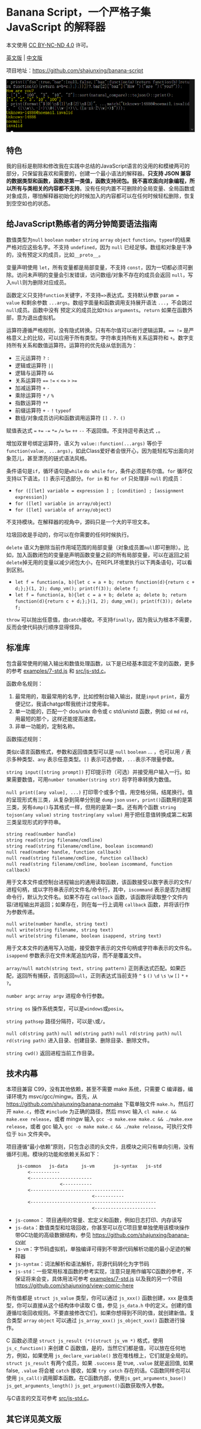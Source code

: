 # Banana Script，一个严格子集 JavaScript 的解释器

本文使用 [CC BY-NC-ND 4.0](https://creativecommons.org/licenses/by-nc-nd/4.0/) 许可。

[英文版](README.md) | [中文版](README_zhCN.md)

项目地址：<https://github.com/shajunxing/banana-script>

![REPL](screenshot3.png "REPL")

## 特色

我的目标是剔除和修改我在实践中总结的JavaScript语言的没用的和模棱两可的部分，只保留我喜欢和需要的，创建一个最小语法的解释器。**只支持 JSON 兼容的数据类型和函数，函数是第一类值，函数支持闭包。我不喜欢面向对象编程，所以所有与类相关的内容都不支持**。没有任何内置不可删除的全局变量、全局函数或对象成员，哪怕解释器初始化的时候加入的内容都可以在任何时候轻松删除，恢复到空空如也的状态。

## 给JavaScript熟练者的两分钟简要语法指南

数值类型为`null` `boolean` `number` `string` `array` `object` `function`，`typeof`的结果严格对应这些名字。不支持 `undefined`，因为 `null` 已经足够。数组和对象是干净的，没有预定义的成员，比如`__proto__`。

变量声明使用 `let`，所有变量都是局部变量，不支持 `const`，因为一切都必须可删除。访问未声明的变量会引发错误，访问数组/对象不存在的成员会返回 `null`，写入`null`则为删除对应成员。

函数定义只支持`function`关键字，不支持`=>`表达式。支持默认参数 `param = value` 和剩余参数 `...args`。数组字面量和函数调用支持展开语法 `...`，不会跳过`null`成员。函数中没有 预定义的成员比如`this` `arguments`。`return` 如果在函数外部，意为退出虚拟机。

运算符遵循严格规则，没有隐式转换。只有布尔值可以进行逻辑运算。`== !=` 是严格意义上的比较，可以应用于所有类型。字符串支持所有关系运算符和 `+`。数字支持所有关系和数值运算符。运算符的优先级从低到高为：

- 三元运算符 `?` `:`
- 逻辑或运算符 `||`
- 逻辑与运算符 `&&`
- 关系运算符 `==` `!=` `<` `<=` `>` `>=`
- 加减运算符 `+` `-`
- 乘除运算符 `*` `/` `%`
- 指数运算符 `**`
- 前缀运算符 `+` `-` `!` `typeof`
- 数组/对象成员访问和函数调用运算符 `[]` `.` `?.` `()`

赋值表达式 `=` `+=` `-=` `*=` `/=` `%=` `++` `--` 不返回值。不支持逗号表达式 `,`。

增加双冒号绑定运算符，语义为 `value::function(...args)` 等价于 `function(value, ...args)`，如此Class爱好者会很开心，因为能轻松写出面向对象范儿，甚至漂亮的链式语法风格。

条件语句是`if`，循环语句是`while` `do while` `for`，条件必须是布尔值。`for` 循环仅支持以下语法，`[]` 表示可选部分。`for in` 和 `for of` 只处理非 `null` 的成员：

- `for ([[let] variable = expression ] ; [condition] ; [assignment expression])`
- `for ([let] variable in array/object)`
- `for ([let] variable of array/object)`

不支持模块。在解释器的视角中，源码只是一个大的平坦文本。

垃圾回收是手动的，你可以在你需要的任何时候执行。

`delete` 语义为删除当前作用域范围的局部变量（对象成员置`null`即可删除）。比如，加入函数闭包的变量是声明函数变量之前的所有局部变量，可以在返回之前`delete`掉无用的变量以减少闭包大小，在REPL环境里执行以下两条语句，可以看到区别。

- `let f = function(a, b){let c = a + b; return function(d){return c + d;};}(1, 2); dump_vm(); print(f(3)); delete f;`
- `let f = function(a, b){let c = a + b; delete a; delete b; return function(d){return c + d;};}(1, 2); dump_vm(); print(f(3)); delete f;`

`throw` 可以抛出任意值，由`catch`接收。不支持`finally`，因为我认为根本不需要，反而会使代码执行顺序显得怪异。

## 标准库

包含最常使用的输入输出和数值处理函数，以下是已经基本固定不变的函数，更多的参考 [examples/7-std.js](https://github.com/shajunxing/banana-script/blob/main/examples/7-std.js) 和 [src/js-std.c](https://github.com/shajunxing/banana-script/blob/main/src/js-std.c)。

函数命名规则：

1. 最常用的，取最常用的名字，比如控制台输入输出，就是`input` `print`，最方便记忆，我请chatgpt帮我统计过使用率。
2. 单一功能的，匹配一个 dos/unix 命令或 c std/unistd 函数，例如 `cd` `md` `rd`，用最短的那个，这样还能提高速度。
3. 非单一功能的，定制名称。

函数描述规则：

类似c语言函数格式，参数和返回值类型可以是 `null` `boolean` ... ，也可以用 `/` 表示多种类型、`any` 表示任意类型。`[]` 表示可选参数，`...`表示不限量参数。

`string input([string prompt])` 打印提示符（可选）并接受用户输入一行。如果需要数值，可用`number tonumber(string str)` 将字符串转换为数值。

`null print([any value], ...)` 打印零个或多个值，用空格分隔，结尾换行。值的呈现形式有三类，从复杂到简单分别是 `dump` `json` `user`，`print()`函数用的是第三类，另有`dump()`与其格式一样，但用的是第一类。还有两个函数 `string tojson(any value)` `string tostring(any value)` 用于把任意值转换成第二和第三类呈现形式的字符串。

```
string read(number handle)
string read(string filename/cmdline)
string read(string filename/cmdline, boolean iscommand)
null read(number handle, function callback)
null read(string filename/cmdline, function callback)
null read(string filename/cmdline, boolean iscommand, function callback)
```

用于文本文件或控制台进程输出的通用读取函数，该函数接受以数字表示的文件/进程句柄，或以字符串表示的文件名/命令行，其中，`iscommand` 表示是否为进程命令行，默认为文件名。如果不存在 `callback` 函数，该函数将读取整个文件内容/进程输出并返回；如果存在，则在每一行上调用 `callback` 函数，并将该行作为参数传递。

```
null write(number handle, string text)
null write(string filename, string text)
null write(string filename, boolean isappend, string text)
```

用于文本文件的通用写入功能，接受数字表示的文件句柄或字符串表示的文件名。`isappend` 参数表示在文件末尾追加内容，而不是覆盖文件。

`array/null match(string text, string pattern)` 正则表达式匹配。如果匹配，返回所有捕获，否则返回`null`，正则表达式当前支持 `^` `$` `()` `\d` `\s` `\w` `[]` `*` `+` `?`。

`number argc` `array argv` 进程命令行参数。

`string os` 操作系统类型，可以是`windows`或`posix`。

`string pathsep` 路径分隔符，可以是`\`或`/`。

`null cd(string path)` `null md(string path)` `null rd(string path)` `null rd(string path)` 进入目录、创建目录、删除目录、删除文件。

`string cwd()` 返回进程当前工作目录。

## 技术内幕

本项目兼容 C99，没有其他依赖，甚至不需要 make 系统，只需要 C 编译器，编译环境为 msvc/gcc/mingw。首先，从 <https://github.com/shajunxing/banana-nomake> 下载单独文件 `make.h`，然后打开 `make.c`，修改 `#include` 为正确的路径，然后 msvc 输入 `cl make.c && make.exe release`，或者 mingw 输入 `gcc -o make.exe make.c && ./make.exe release`，或者 gcc 输入 `gcc -o make make.c && ./make release`。可执行文件位于 `bin` 文件夹中。

项目遵循“最小依赖”原则，只包含必须的头文件，且模块之间只有单向引用，没有循环引用。模块的功能和依赖关系如下：

```
    js-common   js-data     js-vm       js-syntax   js-std
        <-----------
        <-----------------------
                    <-----------
        <-----------------------------------
                                <-----------
        <-----------------------------------------------
                                <-----------------------
```

- `js-common`： 项目通用的常量、宏定义和函数，例如日志打印、内存读写
- `js-data`：数值类型和垃圾回收，你甚至可以在C项目里单独使用该模块操作带GC功能的高级数据结构，参见 <https://github.com/shajunxing/banana-cvar>
- `js-vm`：字节码虚拟机，单独编译可得到不带源代码解析功能的最小足迹的解释器
- `js-syntax`：词法解析和语法解析，将源代码转化为字节码
- `js-std`：一些常用标准函数的参考实现，注意只是用作编写C函数的参考，不保证将来会变，具体用法可参考 [examples/7-std.js](https://github.com/shajunxing/banana-script/blob/main/examples/7-std.js) 以及我的另一个项目 <https://github.com/shajunxing/view-comic-here>

所有值都是 `struct js_value` 类型，你可以通过 `js_xxx()` 函数创建，`xxx` 是值类型，你可以直接从这个结构体中读取 C 值，参见 `js_data.h` 中的定义。创建的值遵循垃圾回收规则。不要直接修改它们，如果你想得到不同的值，就创建新值。复合类型 `array` `object` 可以通过 `js_array_xxx()` `js_object_xxx()` 函数进行操作。

C 函数必须是 `struct js_result (*)(struct js_vm *)` 格式，使用 `js_c_function()` 来创建 C 函数值，是的，当然它们都是值，可以放在任何地方，例如，如果使用 `js_declare_variable()` 放在堆栈根上，它们就是全局的。`struct js_result` 有两个成员，如果 `.success` 是 true, `.value` 就是返回值, 如果 false, `.value` 将会被 `catch` 接收，如果 `try catch` 存在的话。C函数同样也可以使用 `js_call()`调用脚本函数。在C函数内部，使用`js_get_arguments_base()` `js_get_arguments_length()` `js_get_argument()`函数获取传入参数。

与C语言的交互可参考 [src/js-std.c](https://github.com/shajunxing/banana-script/blob/main/src/js-std.c)。

## 其它详见英文版

